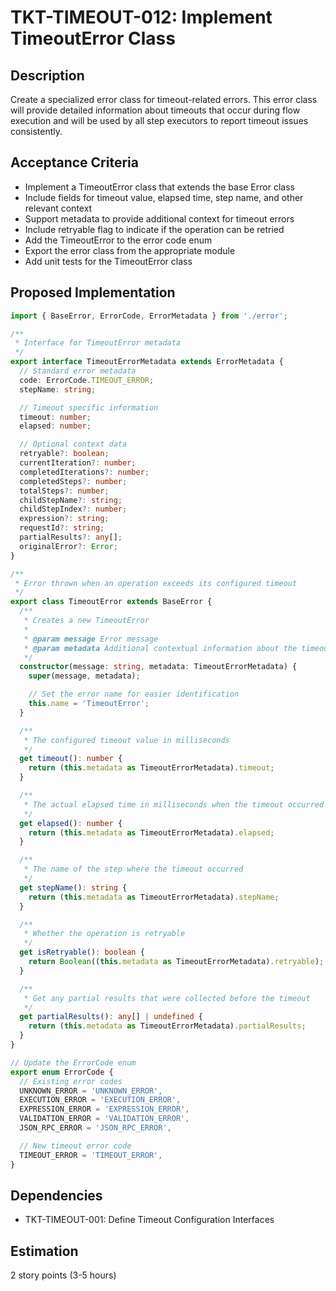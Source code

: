 # TKT-TIMEOUT-012: Implement TimeoutError Class

## Description

Create a specialized error class for timeout-related errors. This error class will provide detailed information about timeouts that occur during flow execution and will be used by all step executors to report timeout issues consistently.

## Acceptance Criteria

- Implement a TimeoutError class that extends the base Error class
- Include fields for timeout value, elapsed time, step name, and other relevant context
- Support metadata to provide additional context for timeout errors
- Include retryable flag to indicate if the operation can be retried
- Add the TimeoutError to the error code enum
- Export the error class from the appropriate module
- Add unit tests for the TimeoutError class

## Proposed Implementation

```typescript
import { BaseError, ErrorCode, ErrorMetadata } from './error';

/**
 * Interface for TimeoutError metadata
 */
export interface TimeoutErrorMetadata extends ErrorMetadata {
  // Standard error metadata
  code: ErrorCode.TIMEOUT_ERROR;
  stepName: string;

  // Timeout specific information
  timeout: number;
  elapsed: number;

  // Optional context data
  retryable?: boolean;
  currentIteration?: number;
  completedIterations?: number;
  completedSteps?: number;
  totalSteps?: number;
  childStepName?: string;
  childStepIndex?: number;
  expression?: string;
  requestId?: string;
  partialResults?: any[];
  originalError?: Error;
}

/**
 * Error thrown when an operation exceeds its configured timeout
 */
export class TimeoutError extends BaseError {
  /**
   * Creates a new TimeoutError
   *
   * @param message Error message
   * @param metadata Additional contextual information about the timeout
   */
  constructor(message: string, metadata: TimeoutErrorMetadata) {
    super(message, metadata);

    // Set the error name for easier identification
    this.name = 'TimeoutError';
  }

  /**
   * The configured timeout value in milliseconds
   */
  get timeout(): number {
    return (this.metadata as TimeoutErrorMetadata).timeout;
  }

  /**
   * The actual elapsed time in milliseconds when the timeout occurred
   */
  get elapsed(): number {
    return (this.metadata as TimeoutErrorMetadata).elapsed;
  }

  /**
   * The name of the step where the timeout occurred
   */
  get stepName(): string {
    return (this.metadata as TimeoutErrorMetadata).stepName;
  }

  /**
   * Whether the operation is retryable
   */
  get isRetryable(): boolean {
    return Boolean((this.metadata as TimeoutErrorMetadata).retryable);
  }

  /**
   * Get any partial results that were collected before the timeout
   */
  get partialResults(): any[] | undefined {
    return (this.metadata as TimeoutErrorMetadata).partialResults;
  }
}

// Update the ErrorCode enum
export enum ErrorCode {
  // Existing error codes
  UNKNOWN_ERROR = 'UNKNOWN_ERROR',
  EXECUTION_ERROR = 'EXECUTION_ERROR',
  EXPRESSION_ERROR = 'EXPRESSION_ERROR',
  VALIDATION_ERROR = 'VALIDATION_ERROR',
  JSON_RPC_ERROR = 'JSON_RPC_ERROR',

  // New timeout error code
  TIMEOUT_ERROR = 'TIMEOUT_ERROR',
}
```

## Dependencies

- TKT-TIMEOUT-001: Define Timeout Configuration Interfaces

## Estimation

2 story points (3-5 hours)
